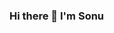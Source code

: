 ### Hi there 👋 I'm Sonu

<!--
**ahasunos/ahasunos** is a ✨ _special_ ✨ repository because its `README.md` (this file) appears on your GitHub profile.

<p><img align="center" src="https://github-readme-stats.vercel.app/api?username=ahasunos&show_icons=true&locale=en&bg_color=151515&title_color=FB8C00&text_color=fff&icon_color=fff" alt="ahasunos" /></p>

Here are some ideas to get you started:

- 🔭 I’m currently working on ...
- 🌱 I’m currently learning ...
- 👯 I’m looking to collaborate on ...
- 🤔 I’m looking for help with ...
- 💬 Ask me about ...
- 📫 How to reach me: ...
- 😄 Pronouns: ...
- ⚡ Fun fact: ...
-->
